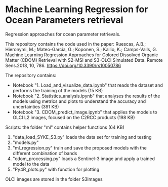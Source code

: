 # Machine Learning Regression for Ocean Parameters retrieval

Regression approaches for ocean parameter retrievals.

This repository contains the code used in the paper: Ruescas, A.B.; Hieronymi, M.; Mateo-Garcia, G.; Koponen, S.; Kallio, K.; Camps-Valls, G. Machine Learning Regression Approaches for Colored Dissolved Organic Matter (CDOM) Retrieval with S2-MSI and S3-OLCI Simulated Data. Remote Sens.2018, 10, 786. https://doi.org/10.3390/rs10050786

The repository contains:
* Notebook "1. Load_and_visualize_data.ipynb" that reads the dataset and performs the training of the models (15 KB)
* Notebook "2. Statistics_analysis.ipynb" that analyses the results of the models using metrics and plots to understand the accuracy and uncertainties (391 KB)
* Notebook "3. CDOM_predict_image.ipynb" that applies the models to OLCI L2 images, focused on the C2RCC products (198 KB)

Scripts: the folder "ml" contains helper functions (64 KB)
1. "data_load_SYKE_S3.py" loads the data set for training and testing
2. "models.py" 
3. "ml_regression.py" train and save the proposed models with the different combination of bands
4. "cdom_processing.py" loads a Sentinel-3 image and apply a trained model to the data
5. "Py4R_plots.py" with function for plotting

OLCI images are stored in the folder S3Images

